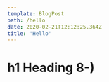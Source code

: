 ```yaml
---
template: BlogPost
path: /hello
date: 2020-02-21T12:12:25.364Z
title: 'Hello'
---
```

# h1 Heading 8-)
